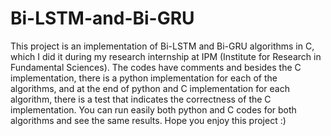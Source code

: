 # Bi-LSTM-and-Bi-GRU
This project is an implementation of Bi-LSTM and Bi-GRU algorithms in C, which I did it during my research internship at IPM (Institute for Research in Fundamental Sciences).
The codes have comments and besides the C implementation, there is a python implementation for each of the algorithms, and at the end of python and C implementation for each algorithm, there is a test that indicates the correctness of the C implementation. You can run easily both python and C codes for both algorithms and see the same results.
Hope you enjoy this project :)
